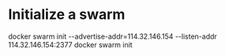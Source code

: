 # Initialize a swarm
docker swarm init --advertise-addr=114.32.146.154 --listen-addr 114.32.146.154:2377
docker swarm init 